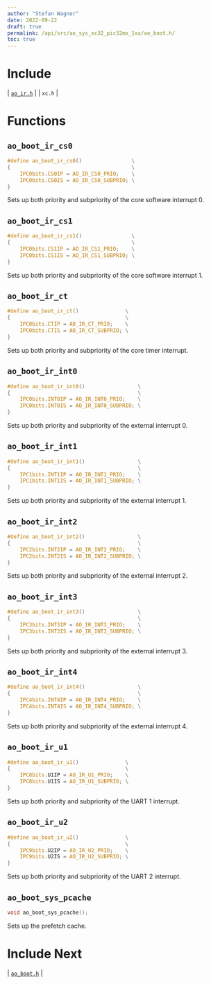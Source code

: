 ```yaml
---
author: "Stefan Wagner"
date: 2022-09-22
draft: true
permalink: /api/src/ao_sys_xc32_pic32mx_1xx/ao_boot.h/
toc: true
---
```


# Include

| [`ao_ir.h`](ao_ir.h.md) |
| `xc.h` |

# Functions

## `ao_boot_ir_cs0`

```c
#define ao_boot_ir_cs0()                \
{                                       \
    IPC0bits.CS0IP = AO_IR_CS0_PRIO;    \
    IPC0bits.CS0IS = AO_IR_CS0_SUBPRIO; \
}
```

Sets up both priority and subpriority of the core software interrupt 0.

## `ao_boot_ir_cs1`

```c
#define ao_boot_ir_cs1()                \
{                                       \
    IPC0bits.CS1IP = AO_IR_CS1_PRIO;    \
    IPC0bits.CS1IS = AO_IR_CS1_SUBPRIO; \
}
```

Sets up both priority and subpriority of the core software interrupt 1.

## `ao_boot_ir_ct`

```c
#define ao_boot_ir_ct()               \
{                                     \
    IPC0bits.CTIP = AO_IR_CT_PRIO;    \
    IPC0bits.CTIS = AO_IR_CT_SUBPRIO; \
}
```

Sets up both priority and subpriority of the core timer interrupt.

## `ao_boot_ir_int0`

```c
#define ao_boot_ir_int0()                 \
{                                         \
    IPC0bits.INT0IP = AO_IR_INT0_PRIO;    \
    IPC0bits.INT0IS = AO_IR_INT0_SUBPRIO; \
}
```

Sets up both priority and subpriority of the external interrupt 0.

## `ao_boot_ir_int1`

```c
#define ao_boot_ir_int1()                 \
{                                         \
    IPC1bits.INT1IP = AO_IR_INT1_PRIO;    \
    IPC1bits.INT1IS = AO_IR_INT1_SUBPRIO; \
}
```

Sets up both priority and subpriority of the external interrupt 1.

## `ao_boot_ir_int2`

```c
#define ao_boot_ir_int2()                 \
{                                         \
    IPC2bits.INT2IP = AO_IR_INT2_PRIO;    \
    IPC2bits.INT2IS = AO_IR_INT2_SUBPRIO; \
}
```

Sets up both priority and subpriority of the external interrupt 2.

## `ao_boot_ir_int3`

```c
#define ao_boot_ir_int3()                 \
{                                         \
    IPC3bits.INT3IP = AO_IR_INT3_PRIO;    \
    IPC3bits.INT3IS = AO_IR_INT3_SUBPRIO; \
}
```

Sets up both priority and subpriority of the external interrupt 3.

## `ao_boot_ir_int4`

```c
#define ao_boot_ir_int4()                 \
{                                         \
    IPC4bits.INT4IP = AO_IR_INT4_PRIO;    \
    IPC4bits.INT4IS = AO_IR_INT4_SUBPRIO; \
}
```

Sets up both priority and subpriority of the external interrupt 4.

## `ao_boot_ir_u1`

```c
#define ao_boot_ir_u1()               \
{                                     \
    IPC8bits.U1IP = AO_IR_U1_PRIO;    \
    IPC8bits.U1IS = AO_IR_U1_SUBPRIO; \
}
```

Sets up both priority and subpriority of the UART 1 interrupt.

## `ao_boot_ir_u2`

```c
#define ao_boot_ir_u2()               \
{                                     \
    IPC9bits.U2IP = AO_IR_U2_PRIO;    \
    IPC9bits.U2IS = AO_IR_U2_SUBPRIO; \
}
```

Sets up both priority and subpriority of the UART 2 interrupt.

## `ao_boot_sys_pcache`

```c
void ao_boot_sys_pcache();
```

Sets up the prefetch cache.

# Include Next

| [`ao_boot.h`](../ao_sys_xc32_pic32mx/ao_boot.h.md) |
